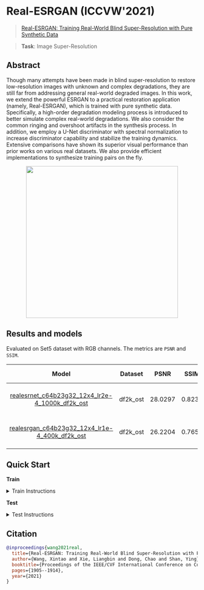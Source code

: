 # Real-ESRGAN (ICCVW'2021)

> [Real-ESRGAN: Training Real-World Blind Super-Resolution with Pure Synthetic Data](https://arxiv.org/abs/2107.10833)

> **Task**: Image Super-Resolution

<!-- [ALGORITHM] -->

## Abstract

<!-- [ABSTRACT] -->

Though many attempts have been made in blind super-resolution to restore low-resolution images with unknown and complex degradations, they are still far from addressing general real-world degraded images. In this work, we extend the powerful ESRGAN to a practical restoration application (namely, Real-ESRGAN), which is trained with pure synthetic data. Specifically, a high-order degradation modeling process is introduced to better simulate complex real-world degradations. We also consider the common ringing and overshoot artifacts in the synthesis process. In addition, we employ a U-Net discriminator with spectral normalization to increase discriminator capability and stabilize the training dynamics. Extensive comparisons have shown its superior visual performance than prior works on various real datasets. We also provide efficient implementations to synthesize training pairs on the fly.

<!-- [IMAGE] -->

<div align=center >
 <img src="https://user-images.githubusercontent.com/7676947/144034533-f81430df-351b-490c-9e00-733465edf3ee.png" width="400"/>
</div >

## Results and models

Evaluated on Set5 dataset with RGB channels. The metrics are `PSNR` and `SSIM`.

|                                    Model                                     | Dataset  |  PSNR   |  SSIM  |    Training Resources    |                                    Download                                     |
| :--------------------------------------------------------------------------: | :------: | :-----: | :----: | :----------------------: | :-----------------------------------------------------------------------------: |
| [realesrnet_c64b23g32_12x4_lr2e-4_1000k_df2k_ost](./realesrnet_c64b23g32_4xb12-lr2e-4-1000k_df2k-ost.py) | df2k_ost | 28.0297 | 0.8236 | 4 (Tesla V100-SXM2-32GB) | [model](https://download.openmmlab.com/mmediting/restorers/real_esrgan/realesrnet_c64b23g32_12x4_lr2e-4_1000k_df2k_ost_20210816-4ae3b5a4.pth)/log |
| [realesrgan_c64b23g32_12x4_lr1e-4_400k_df2k_ost](./realesrgan_c64b23g32_4xb12-lr1e-4-400k_df2k-ost.py) | df2k_ost | 26.2204 | 0.7655 | 4 (Tesla V100-SXM2-32GB) | [model](https://download.openmmlab.com/mmediting/restorers/real_esrgan/realesrgan_c64b23g32_12x4_lr1e-4_400k_df2k_ost_20211010-34798885.pth) /[log](https://download.openmmlab.com/mmediting/restorers/real_esrgan/realesrgan_c64b23g32_12x4_lr1e-4_400k_df2k_ost_20210922_142838.log.json) |

## Quick Start

**Train**

<details>
<summary>Train Instructions</summary>

You can use the following commands to train a model with cpu or single/multiple GPUs.

```shell
# cpu train
CUDA_VISIBLE_DEVICES=-1 python tools/train.py configs/real_esrgan/realesrgan_c64b23g32_4xb12-lr1e-4-400k_df2k-ost.py

# single-gpu train
python tools/train.py configs/real_esrgan/realesrgan_c64b23g32_4xb12-lr1e-4-400k_df2k-ost.py

# multi-gpu train
./tools/dist_train.sh configs/real_esrgan/realesrgan_c64b23g32_4xb12-lr1e-4-400k_df2k-ost.py 8
```

For more details, you can refer to **Train a model** part in [train_test.md](/docs/en/user_guides/train_test.md#Train-a-model-in-MMagic).

</details>

**Test**

<details>
<summary>Test Instructions</summary>

You can use the following commands to test a model with cpu or single/multiple GPUs.

```shell
# cpu test
CUDA_VISIBLE_DEVICES=-1 python tools/test.py configs/real_esrgan/realesrgan_c64b23g32_4xb12-lr1e-4-400k_df2k-ost.py https://download.openmmlab.com/mmediting/restorers/real_esrgan/realesrgan_c64b23g32_12x4_lr1e-4_400k_df2k_ost_20211010-34798885.pth

# single-gpu test
python tools/test.py configs/real_esrgan/realesrgan_c64b23g32_4xb12-lr1e-4-400k_df2k-ost.py https://download.openmmlab.com/mmediting/restorers/real_esrgan/realesrgan_c64b23g32_12x4_lr1e-4_400k_df2k_ost_20211010-34798885.pth

# multi-gpu test
./tools/dist_test.sh configs/real_esrgan/realesrgan_c64b23g32_4xb12-lr1e-4-400k_df2k-ost.py https://download.openmmlab.com/mmediting/restorers/real_esrgan/realesrgan_c64b23g32_12x4_lr1e-4_400k_df2k_ost_20211010-34798885.pth 8
```

For more details, you can refer to **Test a pre-trained model** part in [train_test.md](/docs/en/user_guides/train_test.md#Test-a-pre-trained-model-in-MMagic).

</details>

## Citation

```bibtex
@inproceedings{wang2021real,
  title={Real-ESRGAN: Training Real-World Blind Super-Resolution with Pure Synthetic data},
  author={Wang, Xintao and Xie, Liangbin and Dong, Chao and Shan, Ying},
  booktitle={Proceedings of the IEEE/CVF International Conference on Computer Vision Workshop (ICCVW)},
  pages={1905--1914},
  year={2021}
}
```
